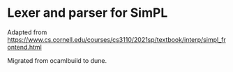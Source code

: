 # Lexer and parser for SimPL

Adapted from https://www.cs.cornell.edu/courses/cs3110/2021sp/textbook/interp/simpl_frontend.html

Migrated from ocamlbuild to dune.
